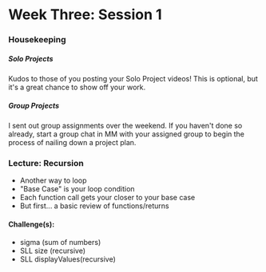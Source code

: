 # Week Three: Session 1
### Housekeeping
##### Solo Projects
Kudos to those of you posting your Solo Project videos!  This is optional, but it's a great chance to show off your work.
##### Group Projects
I sent out group assignments over the weekend.  If you haven't done so already, start a group chat in MM with your assigned group to begin the process of nailing down a project plan. 
### Lecture: Recursion
- Another way to loop
- "Base Case" is your loop condition
- Each function call gets your closer to your base case
- But first... a basic review of functions/returns
#### Challenge(s): 
- sigma (sum of numbers)
- SLL size (recursive)
- SLL displayValues(recursive)